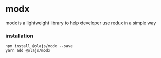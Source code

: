 # modx

modx is a lightweight library to help developer use redux in a simple way

### installation

```shell script
npm install @olajs/modx --save
yarn add @olajs/modx
```
